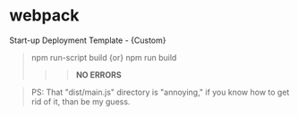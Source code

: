 # webpack
 Start-up Deployment Template - {Custom}
> npm run-script build {or} npm run build
>>> **NO ERRORS**

> PS: That "dist/main.js" directory is "annoying," if you know how to get rid of it, than be my guess.

